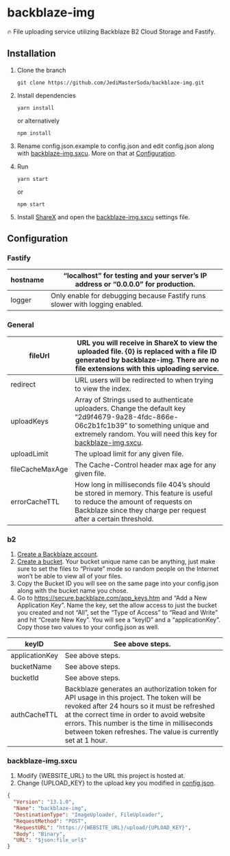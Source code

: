 # backblaze-img
:fire: File uploading service utilizing Backblaze B2 Cloud Storage and Fastify.

## Installation

1. Clone the branch

   ```
   git clone https://github.com/JediMasterSoda/backblaze-img.git
   ```

2. Install dependencies

   ```
   yarn install
   ```

    or alternatively

   ```
   npm install
   ```

3. Rename config.json.example to config.json and edit config.json along with [backblaze-img.sxcu](#backblaze-img.sxcu). More on that at [Configuration](#configuration).

4. Run 

   ```
   yarn start
   ```

    or 

   ```
   npm start
   ```

5. Install [ShareX](https://getsharex.com/) and open the [backblaze-img.sxcu](#backblaze-img.sxcu) settings file.

## Configuration

### Fastify

| hostname | “localhost” for testing and your server’s IP address or “0.0.0.0” for production. |
| -------- | ------------------------------------------------------------ |
| logger   | Only enable for debugging because Fastify runs slower with logging enabled. |

### General

| fileUrl         | URL you will receive in ShareX to view the uploaded file. {0} is replaced with a file ID generated by backblaze-img. There are no file extensions with this uploading service. |
| --------------- | ------------------------------------------------------------ |
| redirect        | URL users will be redirected to when trying to view the index. |
| uploadKeys      | Array of Strings used to authenticate uploaders. Change the default key “2d9f4679-9a28-4fdc-866e-06c2b1fc1b39” to something unique and extremely random. You will need this key for [backblaze-img.sxcu](#backblaze-img.sxcu). |
| uploadLimit     | The upload limit for any given file.                         |
| fileCacheMaxAge | The Cache-Control header max age for any given file.         |
| errorCacheTTL   | How long in milliseconds file 404’s should be stored in memory. This feature is useful to reduce the amount of requests on Backblaze since they charge per request after a certain threshold. |

### b2

1. [Create a Backblaze account](https://www.backblaze.com/b2/sign-up.html).
2. [Create a bucket](https://secure.backblaze.com/b2_buckets.htm). Your bucket unique name can be anything, just make sure to set the files to “Private” mode so random people on the Internet won’t be able to view all of your files.
3. Copy the Bucket ID you will see on the same page into your config.json along with the bucket name you chose.
4. Go to https://secure.backblaze.com/app_keys.htm and “Add a New Application Key”. Name the key, set the allow access to just the bucket you created and not “All”, set the “Type of Access” to “Read and Write” and hit “Create New Key”. You will see a “keyID” and a “applicationKey”. Copy those two values to your config.json as well.

| keyID          | See above steps.                                             |
| -------------- | ------------------------------------------------------------ |
| applicationKey | See above steps.                                             |
| bucketName     | See above steps.                                             |
| bucketId       | See above steps.                                             |
| authCacheTTL   | Backblaze generates an authorization token for API usage in this project. The token will be revoked after 24 hours so it must be refreshed at the correct time in order to avoid website errors. This number is the time in milliseconds between token refreshes. The value is currently set at 1 hour. |

### backblaze-img.sxcu

1. Modify {WEBSITE_URL} to the URL this project is hosted at.
2. Change {UPLOAD_KEY} to the upload key you modified in [config.json](#Configuration).

```json
{
  "Version": "13.1.0",
  "Name": "backblaze-img",
  "DestinationType": "ImageUploader, FileUploader",
  "RequestMethod": "POST",
  "RequestURL": "https://{WEBSITE_URL}/upload/{UPLOAD_KEY}",
  "Body": "Binary",
  "URL": "$json:file_url$"
}
```